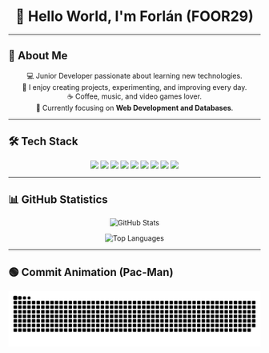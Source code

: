 <!-- Header with image -->
<h1 align="center">👋 Hello World, I'm Forlán (FOOR29)</h1>

---

## 🚀 About Me
<p align="center">
  💻 Junior Developer passionate about learning new technologies. <br>
  🎨 I enjoy creating projects, experimenting, and improving every day. <br>
  ☕ Coffee, music, and video games lover. <br>
  🌱 Currently focusing on <strong>Web Development and Databases</strong>.  
</p>

---

## 🛠️ Tech Stack
<p align="center">
  
  <!-- Programming Languages -->
  <img src="https://img.shields.io/badge/Python-3776AB?style=for-the-badge&logo=python&logoColor=white"/>
  <img src="https://img.shields.io/badge/JavaScript-323330?style=for-the-badge&logo=javascript&logoColor=F7DF1E"/>
  <img src="https://img.shields.io/badge/HTML5-E34F26?style=for-the-badge&logo=html5&logoColor=white"/>
  <img src="https://img.shields.io/badge/CSS3-1572B6?style=for-the-badge&logo=css3&logoColor=white"/>
  
  <!-- Frameworks & Tools -->
  <img src="https://img.shields.io/badge/Tailwind_CSS-06B6D4?style=for-the-badge&logo=tailwindcss&logoColor=white"/>
  <img src="https://img.shields.io/badge/Bootstrap-563D7C?style=for-the-badge&logo=bootstrap&logoColor=white"/>
  <img src="https://img.shields.io/badge/Node.js-339933?style=for-the-badge&logo=node.js&logoColor=white"/>
  
  <!-- Databases & Design -->
  <img src="https://img.shields.io/badge/MySQL-005C84?style=for-the-badge&logo=mysql&logoColor=white"/>
  <img src="https://img.shields.io/badge/Figma-F24E1E?style=for-the-badge&logo=figma&logoColor=white"/>

</p>

---

## 📊 GitHub Statistics
<p align="center">
  <img src="https://github-readme-stats.vercel.app/api?username=FOOR29&show_icons=true&theme=radical" alt="GitHub Stats" />
</p>

<p align="center">
  <img src="https://github-readme-stats.vercel.app/api/top-langs/?username=FOOR29&layout=compact&theme=radical" alt="Top Languages"/>
</p>

---

## 🟢 Commit Animation (Pac-Man)
<p align="center">
  <img src="https://github.com/Platane/snk/raw/output/github-contribution-grid-snake.svg" alt="Pacman Animation"/>
</p>
